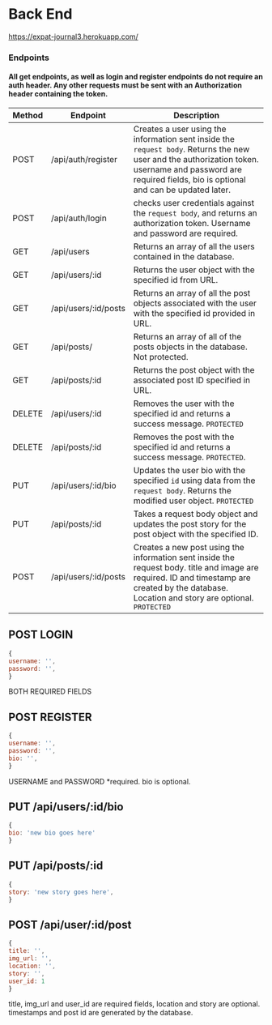 # Back End

https://expat-journal3.herokuapp.com/

### Endpoints

#### All get endpoints, as well as login and register endpoints do not require an auth header. Any other requests must be sent with an Authorization header containing the token.

| Method | Endpoint             | Description                                                                                                                                                                                                 |
| ------ | -------------------- | ----------------------------------------------------------------------------------------------------------------------------------------------------------------------------------------------------------- |
| POST   | /api/auth/register   | Creates a user using the information sent inside the `request body`. Returns the new user and the authorization token. username and password are required fields, bio is optional and can be updated later. |
| POST   | /api/auth/login      | checks user credentials against the `request body`, and returns an authorization token. Username and password are required.                                                                                 |
| GET    | /api/users           | Returns an array of all the users contained in the database.                                                                                                                                                |
| GET    | /api/users/:id       | Returns the user object with the specified id from URL.                                                                                                                                                     |
| GET    | /api/users/:id/posts | Returns an array of all the post objects associated with the user with the specified id provided in URL.                                                                                                    |
| GET    | /api/posts/          | Returns an array of all of the posts objects in the database. Not protected.                                                                                                                                |
| GET    | /api/posts/:id       | Returns the post object with the associated post ID specified in URL.                                                                                                                                       |
| DELETE | /api/users/:id       | Removes the user with the specified id and returns a success message. `PROTECTED`                                                                                                                           |
| DELETE | /api/posts/:id       | Removes the post with the specified id and returns a success message. `PROTECTED`.                                                                                                                          |
| PUT    | /api/users/:id/bio   | Updates the user bio with the specified `id` using data from the `request body`. Returns the modified user object. `PROTECTED`                                                                              |
| PUT    | /api/posts/:id       | Takes a request body object and updates the post story for the post object with the specified ID.                                                                                                           |
| POST   | /api/users/:id/posts | Creates a new post using the information sent inside the request body. title and image are required. ID and timestamp are created by the database. Location and story are optional. `PROTECTED`             |

## POST LOGIN

```javascript
{
username: '',
password: '',
}
```

BOTH REQUIRED FIELDS

## POST REGISTER

```javascript
{
username: '',
password: '',
bio: '',
}
```

USERNAME and PASSWORD \*required. bio is optional.

## PUT /api/users/:id/bio

```javascript
{
bio: 'new bio goes here'
}
```

## PUT /api/posts/:id

```javascript
{
story: 'new story goes here',
}
```

## POST /api/user/:id/post

```javascript
{
title: '',
img_url: '',
location: '',
story: '',
user_id: 1
}
```

title, img_url and user_id are required fields, location and story are optional.
timestamps and post id are generated by the database.
